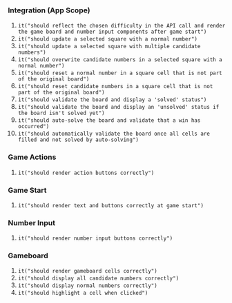 ### Integration (App Scope)

1. `it("should reflect the chosen difficulty in the API call and render the game board and number input components after game start")`
2. `it("should update a selected square with a normal number")`
3. `it("should update a selected square with multiple candidate numbers")`
4. `it("should overwrite candidate numbers in a selected square with a normal number")`
5. `it("should reset a normal number in a square cell that is not part of the original board")`
6. `it("should reset candidate numbers in a square cell that is not part of the original board")`
7. `it("should validate the board and display a 'solved' status")`
8. `it("should validate the board and display an 'unsolved' status if the board isn't solved yet")`
9. `it("should auto-solve the board and validate that a win has occurred")`
10. `it("should automatically validate the board once all cells are filled and not solved by auto-solving")`

### Game Actions
1. `it("should render action buttons correctly")`

### Game Start
1. `it("should render text and buttons correctly at game start")`

### Number Input
1. `it("should render number input buttons correctly")`

### Gameboard
1. `it("should render gameboard cells correctly")`
2. `it("should display all candidate numbers correctly")`
3. `it("should display normal numbers correctly")`
4. `it("should highlight a cell when clicked")`
